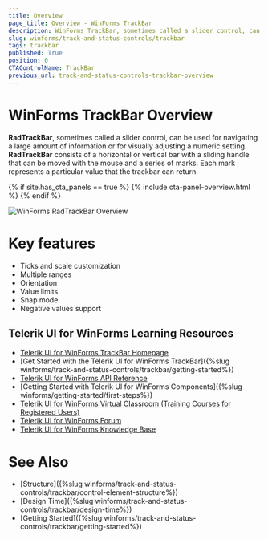 ```yaml
---
title: Overview
page_title: Overview - WinForms TrackBar
description: WinForms TrackBar, sometimes called a slider control, can be used for navigating a large amount of information or for visually adjusting a numeric setting. 
slug: winforms/track-and-status-controls/trackbar
tags: trackbar
published: True
position: 0
CTAControlName: TrackBar
previous_url: track-and-status-controls-trackbar-overview
---
```


# WinForms TrackBar Overview

__RadTrackBar__, sometimes called a slider control, can be used for navigating a large amount of information or for visually adjusting a numeric setting. __RadTrackBar__ consists of a horizontal or vertical bar with a sliding handle that can be moved with the mouse and a series of marks. Each mark represents a particular value that the trackbar can return.

{% if site.has_cta_panels == true %}
{% include cta-panel-overview.html %}
{% endif %}

![WinForms RadTrackBar Overview](images/track-and-status-controls-trackbar-overview001.png)

# Key features

* Ticks and scale customization
* Multiple ranges
* Orientation 
* Value limits
* Snap mode
* Negative values support


## Telerik UI for WinForms Learning Resources
* [Telerik UI for WinForms TrackBar Homepage](https://www.telerik.com/products/winforms/trackbar.aspx)
* [Get Started with the Telerik UI for WinForms TrackBar]({%slug winforms/track-and-status-controls/trackbar/getting-started%})
* [Telerik UI for WinForms API Reference](https://docs.telerik.com/devtools/winforms/api/)
* [Getting Started with Telerik UI for WinForms Components]({%slug winforms/getting-started/first-steps%})
* [Telerik UI for WinForms Virtual Classroom (Training Courses for Registered Users)](https://learn.telerik.com/learn/course/external/view/elearning/17/TelerikUIforWinForms) 
* [Telerik UI for WinForms Forum](https://www.telerik.com/forums/winforms)
* [Telerik UI for WinForms Knowledge Base](https://docs.telerik.com/devtools/winforms/knowledge-base)

# See Also

* [Structure]({%slug winforms/track-and-status-controls/trackbar/control-element-structure%})	
* [Design Time]({%slug winforms/track-and-status-controls/trackbar/design-time%})
* [Getting Started]({%slug winforms/track-and-status-controls/trackbar/getting-started%})	
